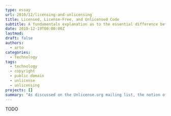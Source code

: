 ```yaml
---
type: essay
url: 2010/12/licensing-and-unlicensing
title: Licensed, License-Free, and Unlicensed Code
subtitle: A fundamentals explanation as to the essential difference between licensed, license-free, and unlicensed code.
date: 2010-12-19T00:00:00Z
lastmod:
draft: false
authors:
  - arto
categories:
  - Technology
tags:
  - technology
  - copyright
  - public domain
  - unlicense
  - unlicensing
projects: []
summary: "As discussed on the Unlicense.org mailing list, the notion of \"licensing something under the Unlicense\" is a not infrequent misunderstanding that calls for better explanations as to the essential difference between licensed, license-free, and unlicensed code. I will attempt to break it back down to the fundamentals and work upwards from there."
---
```


TODO
